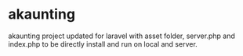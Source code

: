 # akaunting
akaunting project updated for laravel with asset folder, server.php and index.php to be directly install and run on local and server.
